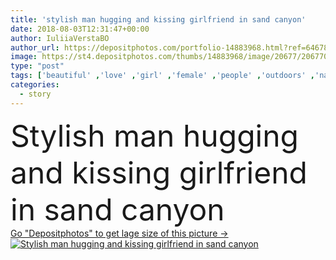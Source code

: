 ```yaml
---
title: 'stylish man hugging and kissing girlfriend in sand canyon'
date: 2018-08-03T12:31:47+00:00
author: IuliiaVerstaBO
author_url: https://depositphotos.com/portfolio-14883968.html?ref=64678756
image: https://st4.depositphotos.com/thumbs/14883968/image/20677/206770142/api_thumb_450.jpg?forcejpeg=true
type: "post"
tags: ['beautiful' ,'love' ,'girl' ,'female' ,'people' ,'outdoors' ,'nature' ,'caucasian' ,'friendship' ,'male' ,'man' ,'style' ,'couple' ,'elegant' ,'stylish' ,'tender' ,'woman' ,'together' ,'togetherness' ,'sand' ,'attractive' ,'handsome' ,'embrace' ,'closeness' ,'kiss' ,'candid' ,'hug' ,'tenderness' ,'lovers' ,'relationship' ,'boyfriend' ,'girlfriend' ,'canyon' ,'copy space' ,'young adult' ,'love story' ]
categories: 
  - story
---
```

<div aling="center">
            <font size="60"> Stylish man hugging and kissing girlfriend in sand canyon</font>   
</div>
<div>
    <a href='https://st4.depositphotos.com/thumbs/14883968/image/20677/206770142/api_thumb_450.jpg?forcejpeg=true?ref=64678756' target=_blank > Go "Depositphotos" to get lage size of this picture ->
        <img href='https://st4.depositphotos.com/thumbs/14883968/image/20677/206770142/api_thumb_450.jpg?forcejpeg=true?ref=64678756' src='https://st4.depositphotos.com/14883968/20677/i/950/depositphotos_206770142-stock-photo-stylish-man-hugging-kissing-girlfriend.jpg?forcejpeg=true' alt='Stylish man hugging and kissing girlfriend in sand canyon' >
    </a>
</div>
